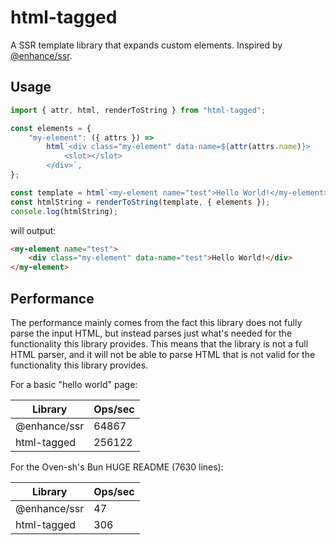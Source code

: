 # html-tagged

A SSR template library that expands custom elements. Inspired by [@enhance/ssr](https://npmjs.com/package/@enhance/ssr).

## Usage

```js
import { attr, html, renderToString } from "html-tagged";

const elements = {
	"my-element": ({ attrs }) =>
		html`<div class="my-element" data-name=${attr(attrs.name)}>
			<slot></slot>
		</div>`,
};

const template = html`<my-element name="test">Hello World!</my-element>`;
const htmlString = renderToString(template, { elements });
console.log(htmlString);
```

will output:

```html
<my-element name="test">
	<div class="my-element" data-name="test">Hello World!</div>
</my-element>
```

## Performance

The performance mainly comes from the fact this library does not fully parse the input HTML, but instead parses just what's needed for the functionality this library provides. This means that the library is not a full HTML parser, and it will not be able to parse HTML that is not valid for the functionality this library provides.

For a basic "hello world" page:

| Library      | Ops/sec |
| ------------ | ------- |
| @enhance/ssr | 64867   |
| html-tagged  | 256122  |

For the Oven-sh's Bun HUGE README (7630 lines):

| Library      | Ops/sec |
| ------------ | ------- |
| @enhance/ssr | 47      |
| html-tagged  | 306     |

